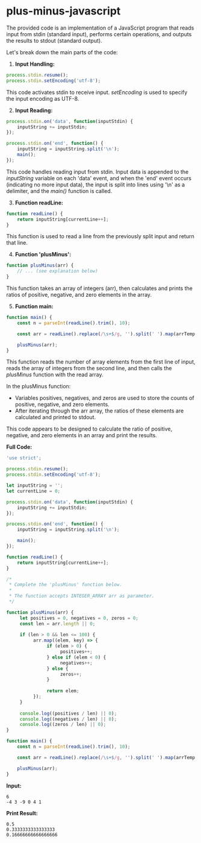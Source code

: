 # plus-minus-javascript
The provided code is an implementation 
of a JavaScript program that reads input from stdin (standard input), 
performs certain operations, and outputs the results to stdout (standard output).

Let's break down the main parts of the code:

1. **Input Handling:**
```javascript
process.stdin.resume();
process.stdin.setEncoding('utf-8');
```
This code activates stdin to receive input.
*setEncoding* is used to specify the input encoding as UTF-8.

2. **Input Reading:**
```javascript
process.stdin.on('data', function(inputStdin) {
    inputString += inputStdin;
});

process.stdin.on('end', function() {
    inputString = inputString.split('\n');
    main();
});
```
This code handles reading input from stdin. 
Input data is appended to the *inputString* variable on each 'data' event, 
and when the 'end' event occurs (indicating no more input data), 
the input is split into lines using '\n' as a delimiter, and the *main()* function is called.

3. **Function readLine:**
```javascript
function readLine() {
    return inputString[currentLine++];
}
```
This function is used to read a line from the previously split input and return that line.

4. **Function 'plusMinus':**
```javascript
function plusMinus(arr) {
    // ... (see explanation below)
}
```
This function takes an array of integers (arr), 
then calculates and prints the ratios of positive, negative, and zero elements in the array.

5. **Function main:**
```javascript
function main() {
    const n = parseInt(readLine().trim(), 10);

    const arr = readLine().replace(/\s+$/g, '').split(' ').map(arrTemp => parseInt(arrTemp, 10));

    plusMinus(arr);
}
```
This function reads the number of array elements from the first line of input, 
reads the array of integers from the second line, 
and then calls the *plusMinus* function with the read array.

In the plusMinus function:

- Variables positives, negatives, and zeros are used to store the counts of
  positive, negative, and zero elements.
- After iterating through the arr array,
  the ratios of these elements are calculated and printed to stdout.
  
This code appears to be designed to calculate the ratio of positive, 
negative, and zero elements in an array and print the results.

**Full Code:**
```javascript
'use strict';

process.stdin.resume();
process.stdin.setEncoding('utf-8');

let inputString = '';
let currentLine = 0;

process.stdin.on('data', function(inputStdin) {
    inputString += inputStdin;
});

process.stdin.on('end', function() {
    inputString = inputString.split('\n');

    main();
});

function readLine() {
    return inputString[currentLine++];
}

/*
 * Complete the 'plusMinus' function below.
 *
 * The function accepts INTEGER_ARRAY arr as parameter.
 */

function plusMinus(arr) {
     let positives = 0, negatives = 0, zeros = 0;
     const len = arr.length || 0;
      
     if (len > 0 && len <= 100) {
          arr.map((elem, key) => {
               if (elem > 0) {
                    positives++;
               } else if (elem < 0) {
                    negatives++; 
               } else {
                    zeros++;
               }
                  
               return elem; 
          }); 
     } 
     
     console.log((positives / len) || 0);
     console.log((negatives / len) || 0);
     console.log((zeros / len) || 0);      
}

function main() {
    const n = parseInt(readLine().trim(), 10);

    const arr = readLine().replace(/\s+$/g, '').split(' ').map(arrTemp => parseInt(arrTemp, 10));

    plusMinus(arr);
}
```

**Input:**
```
6
-4 3 -9 0 4 1
```

**Print Result:**
```
0.5
0.3333333333333333
0.16666666666666666
```
